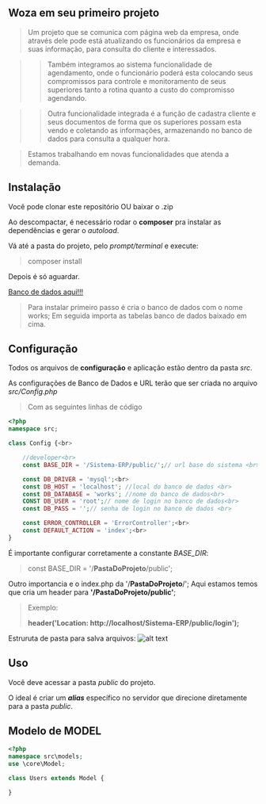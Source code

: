 ## Woza em seu primeiro projeto 


>Um projeto que se comunica com página web da empresa, onde através dele pode está atualizando os funcionários da empresa e suas informação, para consulta do cliente e interessados.
 
>>Também integramos ao sistema funcionalidade de agendamento, onde o funcionário poderá esta colocando seus compromissos para controle e monitoramento de seus superiores tanto a rotina quanto a custo do compromisso agendando.

>>Outra funcionalidade integrada é a função de cadastra cliente e seus documentos de forma que os superiores possam esta vendo e coletando as informações, armazenando no banco de dados para consulta a qualquer hora. 

>Estamos trabalhando em novas funcionalidades que atenda a demanda.

## Instalação
Você pode clonar este repositório OU baixar o .zip

Ao descompactar, é necessário rodar o **composer** pra instalar as dependências e gerar o *autoload*.

Vá até a pasta do projeto, pelo *prompt/terminal* e execute:
> composer install

Depois é só aguardar.

[Banco de dados aqui!!!](https://mega.nz/file/dJpRHK6Q#B-9055xTuFoLcn1MGtjIz9ipTWQSkv-47UU6i40-l8A)<br>

>Para instalar primeiro passo é cria o banco de dados com o nome works;
>Em seguida importa as tabelas banco de dados baixado em cima.

## Configuração
Todos os arquivos de **configuração** e aplicação estão dentro da pasta *src*.

As configurações de Banco de Dados e URL terão que ser criada  no arquivo *src/Config.php*
>Com as seguintes linhas de código
```php
<?php
namespace src;

class Config {<br>

    //developer<br>
    const BASE_DIR = '/Sistema-ERP/public/';// url base do sistema <br>

    const DB_DRIVER = 'mysql';<br>
    const DB_HOST = 'localhost'; //local do banco de dados <br>
    const DB_DATABASE = 'works'; //nome do banco de dados<br>
    CONST DB_USER = 'root';// nome de login no banco de dados<br> 
    const DB_PASS = '';// senha de login no banco de dados <br>

    const ERROR_CONTROLLER = 'ErrorController';<br>
    const DEFAULT_ACTION = 'index';<br>
}
```
É importante configurar corretamente a constante *BASE_DIR*:
> const BASE_DIR = '/**PastaDoProjeto**/public';

Outro importancia e o index.php da '/**PastaDoProjeto**/';
Aqui estamos temos que cria um header para  **'/PastaDoProjeto/public'**;
>Exemplo:
>
>**header('Location: http://localhost/Sistema-ERP/public/login');**
>

Estruruta de pasta para salva arquivos: ![alt text](http://woza.com.br/estruturadepasta-works.JPG "Estrutura de pasta")

## Uso
Você deve acessar a pasta *public* do projeto.

O ideal é criar um ***alias*** específico no servidor que direcione diretamente para a pasta *public*.

## Modelo de MODEL
```php
<?php
namespace src\models;
use \core\Model;

class Users extends Model {

}
```
